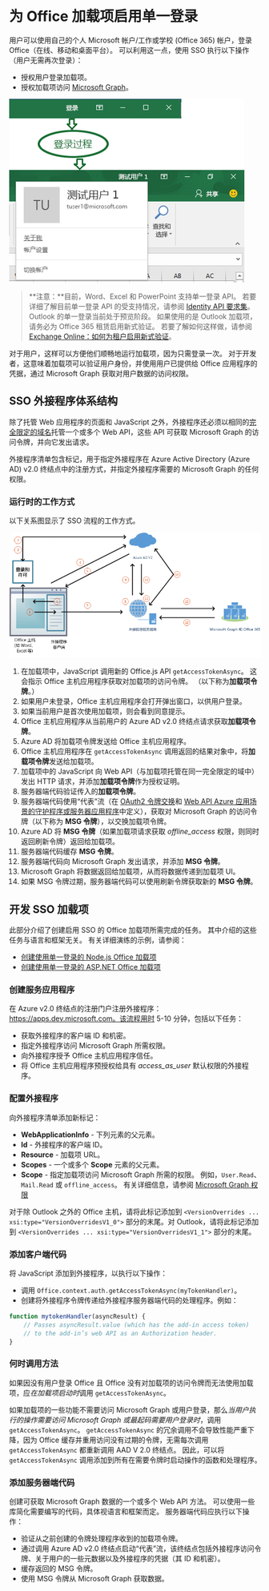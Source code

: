 # <a name="enable-single-sign-on-for-office-add-ins"></a>为 Office 加载项启用单一登录

用户可以使用自己的个人 Microsoft 帐户/工作或学校 (Office 365) 帐户，登录 Office（在线、移动和桌面平台）。 可以利用这一点，使用 SSO 执行以下操作（用户无需再次登录）：

* 授权用户登录加载项。
* 授权加载项访问 [Microsoft Graph](https://developer.microsoft.com/graph/docs)。

![显示加载项登录过程的图像](../images/OfficeHostTitleBarLogin.png)

>**注意：**目前，Word、Excel 和 PowerPoint 支持单一登录 API。 若要详细了解目前单一登录 API 的受支持情况，请参阅 [Identity API 要求集](http://dev.office.com/reference/add-ins/requirement-sets/identity-api-requirement-sets)。
> Outlook 的单一登录当前处于预览阶段。 如果使用的是 Outlook 加载项，请务必为 Office 365 租赁启用新式验证。 若要了解如何这样做，请参阅 [Exchange Online：如何为租户启用新式验证](https://social.technet.microsoft.com/wiki/contents/articles/32711.exchange-online-how-to-enable-your-tenant-for-modern-authentication.aspx)。

对于用户，这样可以方便他们顺畅地运行加载项，因为只需登录一次。 对于开发者，这意味着加载项可以验证用户身份，并使用用户已提供给 Office 应用程序的凭据，通过 Microsoft Graph 获取对用户数据的访问权限。

## <a name="sso-add-in-architecture"></a>SSO 外接程序体系结构

除了托管 Web 应用程序的页面和 JavaScript 之外，外接程序还必须以相同的[完全限定的域名](https://msdn.microsoft.com/en-us/library/windows/desktop/ms682135.aspx#_dns_fully_qualified_domain_name_fqdn__gly)托管一个或多个 Web API，这些 API 可获取 Microsoft Graph 的访问令牌，并向它发出请求。

外接程序清单包含标记，用于指定外接程序在 Azure Active Directory (Azure AD) v2.0 终结点中的注册方式，并指定外接程序需要的 Microsoft Graph 的任何权限。

### <a name="how-it-works-at-runtime"></a>运行时的工作方式

以下关系图显示了 SSO 流程的工作方式。
<!-- Minor fixes to the text in the diagram - change V2 to v2.0, and change "(e.g. Word, Excel, etc.)" to "(for example, Word, Excel)". -->
![SSO 过程关系图](../images/SSOOverviewDiagram.png)

1. 在加载项中，JavaScript 调用新的 Office.js API `getAccessTokenAsync`。 这会指示 Office 主机应用程序获取对加载项的访问令牌。 （以下称为**加载项令牌**。）
1. 如果用户未登录，Office 主机应用程序会打开弹出窗口，以供用户登录。
1.  如果当前用户是首次使用加载项，则会看到同意提示。
1. Office 主机应用程序从当前用户的 Azure AD v2.0 终结点请求获取**加载项令牌**。
1. Azure AD 将加载项令牌发送给 Office 主机应用程序。
1. Office 主机应用程序在 `getAccessTokenAsync` 调用返回的结果对象中，将**加载项令牌**发送给加载项。
1. 加载项中的 JavaScript 向 Web API（与加载项托管在同一完全限定的域中）发出 HTTP 请求，并添加**加载项令牌**作为授权证明。  
1. 服务器端代码验证传入的**加载项令牌**。
1. 服务器端代码使用“代表”流（在 [OAuth2 令牌交换](https://tools.ietf.org/html/draft-ietf-oauth-token-exchange-02)和 [Web API Azure 应用场景的守护程序或服务器应用程序](https://docs.microsoft.com/en-us/azure/active-directory/develop/active-directory-authentication-scenarios#daemon-or-server-application-to-web-api)中定义），获取对 Microsoft Graph 的访问令牌（以下称为 **MSG 令牌**），以交换加载项令牌。
1. Azure AD 将 **MSG 令牌**（如果加载项请求获取 *offline_access* 权限，则同时返回刷新令牌）返回给加载项。
1. 服务器端代码缓存 **MSG 令牌**。
1. 服务器端代码向 Microsoft Graph 发出请求，并添加 **MSG 令牌**。
1. Microsoft Graph 将数据返回给加载项，从而将数据传递到加载项 UI。
1. 如果 MSG 令牌过期，服务器端代码可以使用刷新令牌获取新的 **MSG 令牌**。

## <a name="develop-an-sso-add-in"></a>开发 SSO 加载项

此部分介绍了创建启用 SSO 的 Office 加载项所需完成的任务。 其中介绍的这些任务与语言和框架无关。 有关详细演练的示例，请参阅：

* [创建使用单一登录的 Node.js Office 加载项](../develop/create-sso-office-add-ins-nodejs.md)
* [创建使用单一登录的 ASP.NET Office 加载项](../develop/create-sso-office-add-ins-aspnet.md)

### <a name="create-the-service-application"></a>创建服务应用程序

在 Azure v2.0 终结点的注册门户注册外接程序：https://apps.dev.microsoft.com。该流程用时 5-10 分钟，包括以下任务：

* 获取外接程序的客户端 ID 和机密。
* 指定外接程序访问 Microsoft Graph 所需权限。
* 向外接程序授予 Office 主机应用程序信任。
* 将 Office 主机应用程序预授权给具有 *access_as_user* 默认权限的外接程序。

### <a name="configure-the-add-in"></a>配置外接程序

向外接程序清单添加新标记：

* **WebApplicationInfo** - 下列元素的父元素。
* **Id** - 外接程序的客户端 ID。
* **Resource** - 加载项 URL。
* **Scopes** - 一个或多个 **Scope** 元素的父元素。
* **Scope** - 指定加载项访问 Microsoft Graph 所需的权限。 例如，`User.Read`、`Mail.Read` 或 `offline_access`。 有关详细信息，请参阅 [Microsoft Graph 权限](https://developer.microsoft.com/en-us/graph/docs/concepts/permissions_reference)

对于除 Outlook 之外的 Office 主机，请将此标记添加到 `<VersionOverrides ... xsi:type="VersionOverridesV1_0">` 部分的末尾。对 Outlook，请将此标记添加到 `<VersionOverrides ... xsi:type="VersionOverridesV1_1">` 部分的末尾。

### <a name="add-client-side-code"></a>添加客户端代码

将 JavaScript 添加到外接程序，以执行以下操作：

* 调用 `Office.context.auth.getAccessTokenAsync(myTokenHandler)`。
* 创建将外接程序令牌传递给外接程序服务器端代码的处理程序。例如：

```js
function mytokenHandler(asyncResult) {
    // Passes asyncResult.value (which has the add-in access token)
    // to the add-in’s web API as an Authorization header.
}
```

### <a name="when-to-call-the-method"></a>何时调用方法

如果因没有用户登录 Office 且 Office 没有对加载项的访问令牌而无法使用加载项，应*在加载项启动时*调用 `getAccessTokenAsync`。

如果加载项的一些功能不需要访问 Microsoft Graph 或用户登录，那么*当用户执行的操作需要访问 Microsoft Graph 或最起码需要用户登录时*，调用 `getAccessTokenAsync`。 `getAccessTokenAsync` 的冗余调用不会导致性能严重下降，因为 Office 缓存并重用访问没有过期的令牌，无需每次调用 `getAccessTokenAsync` 都重新调用 AAD V 2.0 终结点。 因此，可以将 `getAccessTokenAsync` 调用添加到所有在需要令牌时启动操作的函数和处理程序。

### <a name="add-server-side-code"></a>添加服务器端代码

创建可获取 Microsoft Graph 数据的一个或多个 Web API 方法。 可以使用一些库简化需要编写的代码，具体视语言和框架而定。 服务器端代码应执行以下操作：

* 验证从之前创建的令牌处理程序收到的加载项令牌。
* 通过调用 Azure AD v2.0 终结点启动“代表”流，该终结点包括外接程序访问令牌、关于用户的一些元数据以及外接程序的凭据（其 ID 和机密）。
* 缓存返回的 MSG 令牌。
* 使用 MSG 令牌从 Microsoft Graph 获取数据。
